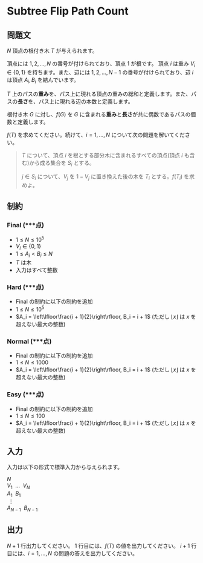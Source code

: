 # Subtree Flip Path Count

## 問題文

$N$ 頂点の根付き木 $T$ が与えられます。

頂点には $1, 2, \dots, N$ の番号が付けられており、頂点 $1$ が根です。
頂点 $i$ は重み $V_i \in \lbrace 0, 1 \rbrace$ を持ちます。また、辺には $1, 2, \dots, N - 1$ の番号が付けられており、辺 $i$ は頂点 $A_i, B_i$ を結んでいます。

$T$ 上のパスの**重み**を、パス上に現れる頂点の重みの総和と定義します。また、パスの**長さ**を、パス上に現れる辺の本数と定義します。

根付き木 $G$ に対し、$f(G)$ を $G$ に含まれる**重み**と**長さ**が共に偶数であるパスの個数と定義します。

$f(T)$ を求めてください。続けて、$i = 1, \dots, N$ について次の問題を解いてください。

> $T$ について、頂点 $i$ を根とする部分木に含まれるすべての頂点(頂点 $i$ も含む)から成る集合を $S_i$ とする。
> 
> $j \in S_i$ について、$V_j$ を $1 - V_j$ に置き換えた後の木を $T_i$ とする。$f(T_i)$ を求めよ。

## 制約

### Final (***点)

- $1 \le N \le 10^5$
- $V_i \in \lbrace 0, 1 \rbrace$
- $1 \le A_i < B_i \le N$
- $T$ は木
- 入力はすべて整数

### Hard (***点)

- Final の制約に以下の制約を追加
- $1 \le N \le 10^5$
- $A_i = \left\lfloor\frac{i + 1}{2}\right\rfloor, B_i = i + 1$ (ただし $\left\lfloor x\right\rfloor$ は $x$ を超えない最大の整数)

### Normal (***点)

- Final の制約に以下の制約を追加
- $1 \le N \le 1000$
- $A_i = \left\lfloor\frac{i + 1}{2}\right\rfloor, B_i = i + 1$ (ただし $\left\lfloor x\right\rfloor$ は $x$ を超えない最大の整数)

### Easy (***点)

- Final の制約に以下の制約を追加
- $1 \le N \le 100$
- $A_i = \left\lfloor\frac{i + 1}{2}\right\rfloor, B_i = i + 1$ (ただし $\left\lfloor x\right\rfloor$ は $x$ を超えない最大の整数)

## 入力

入力は以下の形式で標準入力から与えられます。

<div class="code-math">

$N$ \
$V_1 \ \ \dots \ \ V_N$ \
$A_1 \ \ B_1$ \
$\ \vdots$ \
$A_{N - 1} \ \ B_{N - 1}$

</div>

## 出力

$N + 1$ 行出力してください。
$1$ 行目には、$f(T)$ の値を出力してください。
$i + 1$ 行目には、$i = 1, \dots, N$ の問題の答えを出力してください。
